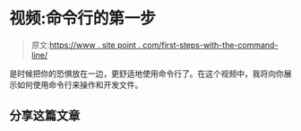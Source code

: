 # 视频:命令行的第一步

> 原文:[https://www . site point . com/first-steps-with-the-command-line/](https://www.sitepoint.com/first-steps-with-the-command-line/)

是时候把你的恐惧放在一边，更舒适地使用命令行了。在这个视频中，我将向你展示如何使用命令行来操作和开发文件。

## 分享这篇文章